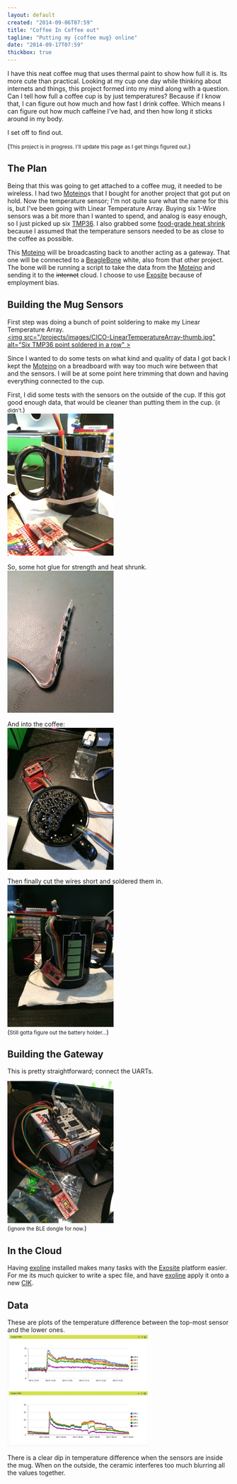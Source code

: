 ```yaml
---
layout: default
created: "2014-09-06T07:59"
title: "Coffee In Coffee out"
tagline: "Putting my {coffee mug} online"
date: "2014-09-17T07:59"
thickbox: true
---
```


I have this neat coffee mug that uses thermal paint to show how full it is.  Its more cute than
practical.  Looking at my cup one day while thinking about internets and things, this project
formed into my mind along with a question.  Can I tell how full a coffee cup is by just
temperatures?  Because if I know that, I can figure out how much and how fast I drink coffee.
Which means I can figure out how much caffeine I've had, and then how long it sticks around in
my body.

I set off to find out.

(<small>This project is in progress. I'll update this page as I get things figured
out.</small>)

## The Plan

Being that this was going to get attached to a coffee mug, it needed to be wireless.  I had two
[Moteino][]s that I bought for another project that got put on hold.  Now the temperature
sensor; I'm not quite sure what the name for this is, but I've been going with Linear
Temperature Array.  Buying six 1-Wire sensors was a bit more than I wanted to spend, and analog
is easy enough, so I just picked up six [TMP36][].  I also grabbed some [food-grade heat
shrink][1020] because I assumed that the temperature sensors needed to be as close to the
coffee as possible.

This [Moteino][] will be broadcasting back to another acting as a gateway.  That one will be
connected to a [BeagleBone][] white, also from that other project.  The bone will be running a
script to take the data from the [Moteino][] and sending it to the <strike>internet</strike>
cloud.  I choose to use [Exosite][] because of employment bias.


## Building the Mug Sensors

First step was doing a bunch of point soldering to make my Linear Temperature Array.<br />
<a href="/projects/images/CICO-LinearTemperatureArray.jpg" class="thickbox" rel="CICO"><img src="/projects/images/CICO-LinearTemperatureArray-thumb.jpg" alt="Six TMP36 point soldered in a row" \></a>

Since I wanted to do some tests on what kind and quality of data I got back I kept the
[Moteino][] on a breadboard with way too much wire between that and the sensors.  I will be at
some point here trimming that down and having everything connected to the cup.

First, I did some tests with the sensors on the outside of the cup.  If this got good enough
data, that would be cleaner than putting them in the cup. (<small>it didn't.</small>)<br />
<a href="/projects/images/CICO-SensorsOutside.jpg" class="thickbox" rel="CICO"><img src="/projects/images/CICO-SensorsOutside-thumb.jpg" alt="Sensors mounted on the outside of the cup" /></a>

So, some hot glue for strength and heat shrunk.<br />
<a href="/projects/images/CICO-HeatShrunkLTA.jpg" class="thickbox" rel="CICO"><img src="/projects/images/CICO-HeatShrunkLTA-thumb.jpg" alt="Sensors wrapped in heat shrink tubing" /></a>

And into the coffee:<br />
<a href="/projects/images/CICO-LTAinCoffee.jpg" class="thickbox" rel="CICO"><img src="/projects/images/CICO-LTAinCoffee-thumb.jpg" alt="Sensors inside cup with coffee" /></a>

Then finally cut the wires short and soldered them in. <br />
<a href="/projects/images/CICO-shortenedWires.jpg" class="thickbox" rel="CICO"><img src="/projects/images/CICO-shortenedWires-thumb.jpg" alt="Wires cut to
length and soldered to Moteino" /></a><br />
(<small>Still gotta figure out the battery holder…</small>)

## Building the Gateway

This is pretty straightforward; connect the UARTs.

<a href="/projects/images/CICO-firstGateway.jpg" class="thickbox" rel="CICO"><img src="/projects/images/CICO-firstGateway-thumb.jpg" alt="Mess of wires for initial gateway" /></a><br />
(<small>ignore the BLE dongle for now.</small>)


## In the Cloud

Having [exoline][] installed makes many tasks with the [Exosite][] platform easier.  For me its
much quicker to write a spec file, and have [exoline][] apply it onto a new [CIK][].


## Data

These are plots of the temperature difference between the top-most sensor and the lower
ones.<br />
<a href="/projects/images/CICO-data-height-outside.jpg" class="thickbox" rel="CICO"><img src="/projects/images/CICO-data-height-outside-thumb.jpg" alt="Plot showing temperature differences with sensors outside the cup" /></a>
<a href="/projects/images/CICO-data-height-inside.jpg" class="thickbox" rel="CICO"><img src="/projects/images/CICO-data-height-inside-thumb.jpg" alt="Plot showing temperature differences with sensors inside the cup" /></a>

There is a clear dip in temperature difference when the sensors are inside the mug.  When on the
outside, the ceramic interferes too much blurring all the values together.



[Moteino]: http://lowpowerlab.com/moteino/
[TMP36]: https://www.adafruit.com/products/165 
[1020]: https://www.adafruit.com/products/1020
[BeagleBone]: http://beagleboard.org
[Exosite]: http://exosite.com
[exoline]: https://github.com/exosite/exoline 
[CIK]: http://docs.exosite.com/rpc/#remote-procedure-call-api-authentication

